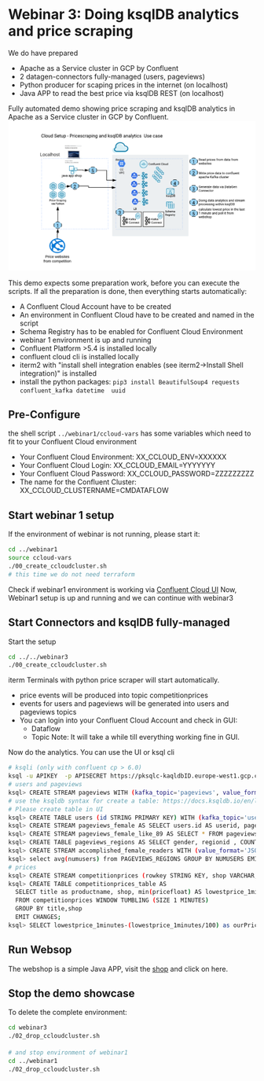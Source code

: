 # Webinar 3: Doing ksqlDB analytics and price scraping

We do have prepared 
* Apache as a Service cluster in GCP by Confluent 
* 2 datagen-connectors fully-managed (users, pageviews)
* Python producer for scaping prices in the internet (on localhost)
* Java APP to read the best price via ksqlDB REST (on localhost)


Fully automated demo showing price scraping and ksqlDB analytics in Apache as a Service cluster in GCP by Confluent.
![Architecture](images/architecture.png)

This demo expects some preparation work, before you can execute the scripts. If all the preparation is done, then everything starts automatically:
* A Confluent Cloud Account have to be created
* An environment in Confluent Cloud have to be created and named in the script
* Schema Registry has to be enabled for Confluent Cloud Environment
* webinar 1 environment is up and running
* Confluent Platform >5.4 is installed locally
* confluent cloud cli is installed locally
* iterm2 with "install shell integration enables (see iterm2->Install Shell integration)" is installed
* install the python packages: `pip3 install BeautifulSoup4 requests confluent_kafka datetime  uuid`

## Pre-Configure
the shell script `../webinar1/ccloud-vars` has some variables which need to fit to your Confluent Cloud environment
* Your Confluent Cloud Environment:  XX_CCLOUD_ENV=XXXXXX
* Your Confluent Cloud Login: XX_CCLOUD_EMAIL=YYYYYYY
* Your Confluent Cloud Password: XX_CCLOUD_PASSWORD=ZZZZZZZZZ
* The name for the Confluent Cluster: XX_CCLOUD_CLUSTERNAME=CMDATAFLOW

## Start webinar 1 setup
If the environment of webinar is not running, please start it:
```bash
cd ../webinar1
source ccloud-vars
./00_create_ccloudcluster.sh
# this time we do not need terraform
```
Check if webinar1 environment is working via [Confluent Cloud UI](https://confluent.cloud/login)
Now, Webinar1 setup is up and running and we can continue with webinar3

## Start Connectors and ksqlDB fully-managed
Start the setup
```bash
cd ../../webinar3
./00_create_ccloudcluster.sh
```
iterm Terminals with python price scraper will start automatically. 
* price events will be produced into topic competitionprices
* events for users and pageviews will be generated into users and pageviews topics
* You can login into your Confluent Cloud Account and check in GUI:
  * Dataflow
  * Topic
Note: It will take a while till everything working fine in GUI.

Now do the analytics. You can use the UI or ksql cli
```bash
# ksqli (only with confluent cp > 6.0)
ksql -u APIKEY  -p APISECRET https://pksqlc-kaqldbID.europe-west1.gcp.confluent.cloud:443
# users and pageviews
ksql> CREATE STREAM pageviews WITH (kafka_topic='pageviews', value_format='AVRO');
# use the ksqldb syntax for create a table: https://docs.ksqldb.io/en/latest/developer-guide/ksqldb-reference/create-table/
# Please create table in UI
ksql> CREATE TABLE users (id STRING PRIMARY KEY) WITH (kafka_topic='users', value_format='AVRO');
ksql> CREATE STREAM pageviews_female AS SELECT users.id AS userid, pageid, regionid, gender FROM pageviews LEFT JOIN users ON pageviews.userid = users.id WHERE gender = 'FEMALE';
ksql> CREATE STREAM pageviews_female_like_89 AS SELECT * FROM pageviews_female WHERE regionid LIKE '%_8' OR regionid LIKE '%_9';
ksql> CREATE TABLE pageviews_regions AS SELECT gender, regionid , COUNT(*) AS numusers FROM pageviews_female WINDOW TUMBLING (size 30 second) GROUP BY gender, regionid HAVING COUNT(*) > 1;
ksql> CREATE STREAM accomplished_female_readers WITH (value_format='JSON_SR') AS SELECT * FROM PAGEVIEWS_FEMALE WHERE CAST(SPLIT(PAGEID,'_')[2] as INT) >= 50;
ksql> select avg(numusers) from PAGEVIEWS_REGIONS GROUP BY NUMUSERS EMIT CHANGES;
# prices
ksql> CREATE STREAM competitionprices (rowkey STRING KEY, shop VARCHAR, title VARCHAR, pricestr VARCHAR, pricefloat DOUBLE) WITH (KAFKA_TOPIC='competitionprices', VALUE_FORMAT='JSON');
ksql> CREATE TABLE competitionprices_table AS
  SELECT title as productname, shop, min(pricefloat) AS lowestprice_1minutes
  FROM competitionprices WINDOW TUMBLING (SIZE 1 MINUTES)
  GROUP BY title,shop
  EMIT CHANGES;
ksql> SELECT lowestprice_1minutes-(lowestprice_1minutes/100) as ourPrice from competitionprices_table emit changes limit 1;

```
## Run Websop
The webshop is a simple Java APP, visit the [shop](http://localhost:8080/sale.html) and click on here.

## Stop the demo showcase
To delete the complete environment:
```bash
cd webinar3
./02_drop_ccloudcluster.sh

# and stop environment of webinar1
cd ../webinar1
./02_drop_ccloudcluster.sh
```


